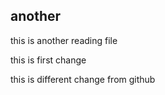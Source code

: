 ## another

this is another reading file

this is first change

this is different change from github
